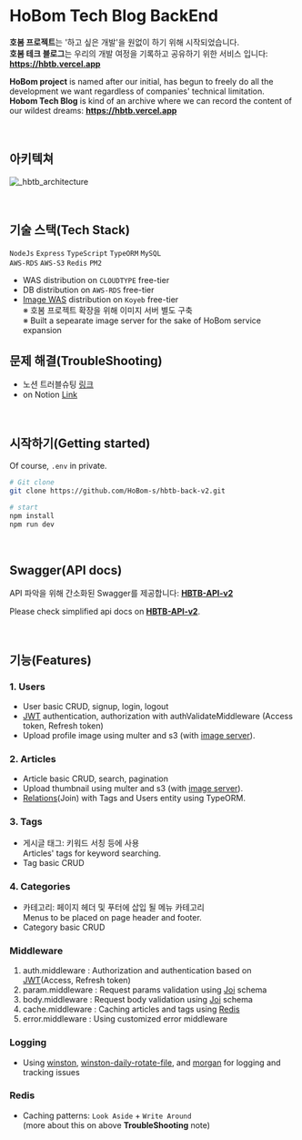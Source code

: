 # HoBom Tech Blog BackEnd

**호봄 프로젝트**는 '하고 싶은 개발'을 원없이 하기 위해 시작되었습니다.  
**호봄 테크 블로그**는 우리의 개발 여정을 기록하고 공유하기 위한 서비스 입니다: **https://hbtb.vercel.app**

**HoBom project** is named after our initial, has begun to freely do all the development we want regardless of companies' technical limitation.  
**Hobom Tech Blog** is kind of an archive where we can record the content of our wildest dreams: **https://hbtb.vercel.app**

<br/>

## 아키텍쳐
![_hbtb_architecture](https://github.com/HoBom-s/hbtb-back-v2/assets/85475577/147c6aa2-3fa9-45a5-b64a-bdd5cbf31658)


<br/>

## 기술 스택(Tech Stack)

`NodeJs` `Express` `TypeScript` `TypeORM` `MySQL`  
`AWS-RDS` `AWS-S3` `Redis` `PM2`

- WAS distribution on `CLOUDTYPE` free-tier
- DB distribution on `AWS-RDS` free-tier
- [Image WAS](https://github.com/HoBom-s/hb-imageServer) distribution on `Koyeb` free-tier  
   ※ 호봄 프로젝트 확장을 위해 이미지 서버 별도 구축  
   ※ Built a sepearate image server for the sake of HoBom service expansion

## 문제 해결(TroubleShooting)
- 노션 트러블슈팅 [링크](https://robinyeon.notion.site/HoBom-Tech-Blog-a0cbf5c1efb9447eb7e1f76d0c5bf85b?pvs=4)
- on Notion [Link](https://robinyeon.notion.site/HoBom-Tech-Blog-a0cbf5c1efb9447eb7e1f76d0c5bf85b?pvs=4)

<br/>

## 시작하기(Getting started)

Of course, `.env` in private.

```bash
# Git clone
git clone https://github.com/HoBom-s/hbtb-back-v2.git

# start
npm install
npm run dev
```

<br/>

## Swagger(API docs)

API 파악을 위해 간소화된 Swagger를 제공합니다: **[HBTB-API-v2](https://port-0-hbtb-back-v2-17xco2nlslu0q3q.sel5.cloudtype.app/api/v2/docs/)**

Please check simplified api docs on **[HBTB-API-v2](https://port-0-hbtb-back-v2-17xco2nlslu0q3q.sel5.cloudtype.app/api/v2/docs/)**.

<br/>

## 기능(Features)

### 1. Users

- User basic CRUD, signup, login, logout
- [JWT](https://jwt.io/) authentication, authorization with authValidateMiddleware (Access token, Refresh token)
- Upload profile image using multer and s3 (with [image server](https://github.com/HoBom-s/hb-imageServer)).

### 2. Articles

- Article basic CRUD, search, pagination
- Upload thumbnail using multer and s3 (with [image server](https://github.com/HoBom-s/hb-imageServer)).
- [Relations](https://typeorm.io/relations)(Join) with Tags and Users entity using TypeORM.

### 3. Tags

- 게시글 태그: 키워드 서칭 등에 사용  
  Articles' tags for keyword searching.
- Tag basic CRUD

### 4. Categories

- 카테고리: 페이지 헤더 및 푸터에 삽입 될 메뉴 카테고리  
  Menus to be placed on page header and footer.
- Category basic CRUD

### Middleware

1. auth.middleware : Authorization and authentication based on [JWT](https://jwt.io/)(Access, Refresh token)
2. param.middleware : Request params validation using [Joi](https://joi.dev/) schema
3. body.middleware : Request body validation using [Joi](https://joi.dev/) schema
4. cache.middleware : Caching articles and tags using [Redis](https://redis.io/)
5. error.middleware : Using customized error middleware

### Logging

- Using [winston](https://www.npmjs.com/package/winston), [winston-daily-rotate-file](https://www.npmjs.com/package/winston-daily-rotate-file), and [morgan](https://www.npmjs.com/package/morgan) for logging and tracking issues

### Redis

- Caching patterns: `Look Aside` + `Write Around`  
  (more about this on above **TroubleShooting** note)

